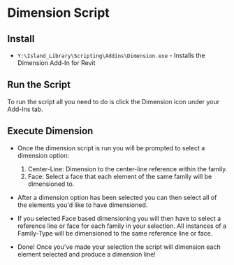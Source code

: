 # Dimension Script


## Install

* `Y:\Island_Library\Scripting\Addins\Dimension.exe` - Installs the Dimension Add-In for Revit

## Run the Script

  To run the script all you need to do is click the Dimension icon under your Add-Ins tab.
## Execute Dimension

* Once the dimension script is run you will be prompted to select a dimension option:
    1. Center-Line: Dimension to the center-line reference within the family.
    2. Face:  Select a face that each element of the same family will be dimensioned to.

* After a dimension option has been selected you can then select all of the elements you'd like to have dimensioned.

* If you selected Face based dimensioning you will then have to select a reference line or face for each family in your selection. All instances of a Family-Type will be dimensioned to the same reference line or face.

* Done! Once you've made your selection the script will dimension each element selected and produce a dimension line!
